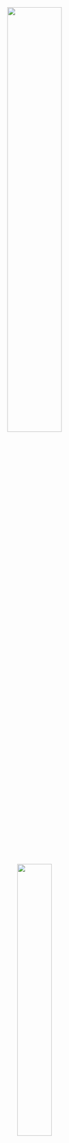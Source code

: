 <div align="center">
  <a href="https://github.com/jsxmark">
    <img align="center" src="https://github-readme-stats.vercel.app/api?username=jsxmark&&count_private=true&show_icons=true&theme=chartreuse-dark&rank_icon=github&include_all_commits=false" style="width: 50%;"/>
  </a>
  <br><br>
  <a href="https://github.com/jsxmark">
    <img align="center" src="https://github-readme-stats.vercel.app/api/top-langs/?username=jsxmark&layout=default&langs_count=10&theme=chartreuse-dark&exclude_repo=With-Laravel&hide_title=false" style="width: 40%;"/>
  </a>
</div>
